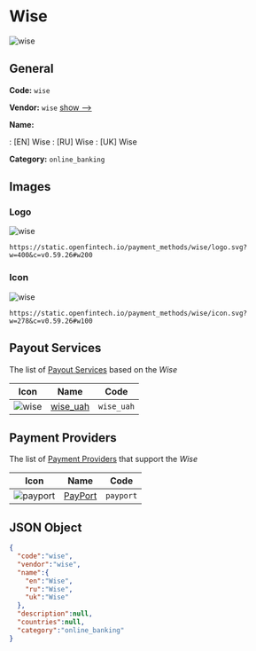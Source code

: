 
# Wise 
![wise](https://static.openfintech.io/payment_methods/wise/logo.svg?w=400&c=v0.59.26#w200)  

## General 
**Code:** `wise` 
 
**Vendor:** `wise` [show -->](/vendors/wise/) 
 
**Name:** 
 
:	[EN] Wise 
:	[RU] Wise 
:	[UK] Wise 
 
**Category:** `online_banking` 
 

## Images 

### Logo 
![wise](https://static.openfintech.io/payment_methods/wise/logo.svg?w=400&c=v0.59.26#w200)  

```
https://static.openfintech.io/payment_methods/wise/logo.svg?w=400&c=v0.59.26#w200
```  

### Icon 
![wise](https://static.openfintech.io/payment_methods/wise/icon.svg?w=278&c=v0.59.26#w100)  

```
https://static.openfintech.io/payment_methods/wise/icon.svg?w=278&c=v0.59.26#w100
```  

## Payout Services 
 
The list of [Payout Services](/payout-services/) based on the _Wise_ 

|Icon|Name|Code| 
|:---:|:---:|:---:| 
|![wise](https://static.openfintech.io/payout_methods/wise/icon.svg?w=278&c=v0.59.26#w40) |[wise_uah](/payout-services/wise_uah/)|`wise_uah`| 
 

## Payment Providers 
 
The list of [Payment Providers](/payment-providers/) that support the _Wise_ 

|Icon|Name|Code| 
|:---:|:---:|:---:| 
|![payport](https://static.openfintech.io/payment_providers/payport/icon.svg?w=278&c=v0.59.26#w100) |[PayPort](/payment-providers/payport/)|`payport`| 
 

## JSON Object 

```json
{
  "code":"wise",
  "vendor":"wise",
  "name":{
    "en":"Wise",
    "ru":"Wise",
    "uk":"Wise"
  },
  "description":null,
  "countries":null,
  "category":"online_banking"
}
```  
